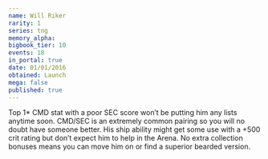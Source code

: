 ```yaml
---
name: Will Riker
rarity: 1
series: tng
memory_alpha:
bigbook_tier: 10
events: 18
in_portal: true
date: 01/01/2016
obtained: Launch
mega: false
published: true
---
```


Top 1* CMD stat with a poor SEC score won’t be putting him any lists anytime soon. CMD/SEC is an extremely common pairing so you will no doubt have someone better. His ship ability might get some use with a +500 crit rating but don’t expect him to help in the Arena. No extra collection bonuses means you can move him on or find a superior bearded version.
